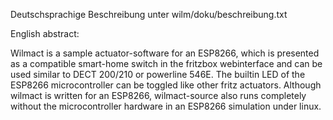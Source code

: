Deutschsprachige Beschreibung unter wilm/doku/beschreibung.txt

English abstract:

Wilmact is a sample actuator-software for an ESP8266, which is presented as a compatible smart-home switch in the fritzbox webinterface and can be used similar to DECT 200/210 or powerline 546E. The builtin LED of the ESP8266 microcontroller can be toggled like other fritz actuators.
Although wilmact is written for an ESP8266, wilmact-source also runs completely without the microcontroller hardware in an ESP8266 simulation under linux.
